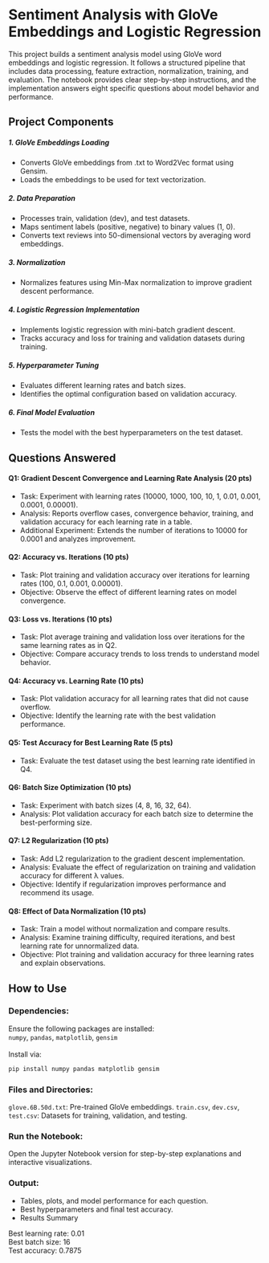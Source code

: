 # Sentiment Analysis with GloVe Embeddings and Logistic Regression

This project builds a sentiment analysis model using GloVe word embeddings and logistic regression. It follows a structured pipeline that includes data processing, feature extraction, normalization, training, and evaluation. The notebook provides clear step-by-step instructions, and the implementation answers eight specific questions about model behavior and performance.

## Project Components

##### 1. GloVe Embeddings Loading
- Converts GloVe embeddings from .txt to Word2Vec format using Gensim.
- Loads the embeddings to be used for text vectorization.
##### 2. Data Preparation
- Processes train, validation (dev), and test datasets.
- Maps sentiment labels (positive, negative) to binary values (1, 0).
- Converts text reviews into 50-dimensional vectors by averaging word embeddings.
##### 3. Normalization
- Normalizes features using Min-Max normalization to improve gradient descent performance.
##### 4. Logistic Regression Implementation
- Implements logistic regression with mini-batch gradient descent.
- Tracks accuracy and loss for training and validation datasets during training.
##### 5. Hyperparameter Tuning
- Evaluates different learning rates and batch sizes.
- Identifies the optimal configuration based on validation accuracy.
##### 6. Final Model Evaluation
- Tests the model with the best hyperparameters on the test dataset.


## Questions Answered

#### Q1: Gradient Descent Convergence and Learning Rate Analysis (20 pts)
- Task: Experiment with learning rates (10000, 1000, 100, 10, 1, 0.01, 0.001, 0.0001, 0.00001).
- Analysis: Reports overflow cases, convergence behavior, training, and validation accuracy for each learning rate in a table.
- Additional Experiment: Extends the number of iterations to 10000 for 0.0001 and analyzes improvement.
#### Q2: Accuracy vs. Iterations (10 pts)
- Task: Plot training and validation accuracy over iterations for learning rates (100, 0.1, 0.001, 0.00001).
- Objective: Observe the effect of different learning rates on model convergence.
#### Q3: Loss vs. Iterations (10 pts)
- Task: Plot average training and validation loss over iterations for the same learning rates as in Q2.
- Objective: Compare accuracy trends to loss trends to understand model behavior.
#### Q4: Accuracy vs. Learning Rate (10 pts)
- Task: Plot validation accuracy for all learning rates that did not cause overflow.
- Objective: Identify the learning rate with the best validation performance.
#### Q5: Test Accuracy for Best Learning Rate (5 pts)
- Task: Evaluate the test dataset using the best learning rate identified in Q4.
#### Q6: Batch Size Optimization (10 pts)
- Task: Experiment with batch sizes (4, 8, 16, 32, 64).
- Analysis: Plot validation accuracy for each batch size to determine the best-performing size.
#### Q7: L2 Regularization (10 pts)
- Task: Add L2 regularization to the gradient descent implementation.
- Analysis: Evaluate the effect of regularization on training and validation accuracy for different λ values.
- Objective: Identify if regularization improves performance and recommend its usage.
#### Q8: Effect of Data Normalization (10 pts)
- Task: Train a model without normalization and compare results.
- Analysis: Examine training difficulty, required iterations, and best learning rate for unnormalized data.
- Objective: Plot training and validation accuracy for three learning rates and explain observations.

## How to Use

### Dependencies:
Ensure the following packages are installed:
</br>`numpy`, `pandas`, `matplotlib`, `gensim`
</br></br>Install via:

```bash
pip install numpy pandas matplotlib gensim
```

### Files and Directories:
`glove.6B.50d.txt`: Pre-trained GloVe embeddings.
`train.csv`, `dev.csv`, `test.csv`: Datasets for training, validation, and testing.

### Run the Notebook:
Open the Jupyter Notebook version for step-by-step explanations and interactive visualizations.
### Output:
- Tables, plots, and model performance for each question.
- Best hyperparameters and final test accuracy.
- Results Summary


Best learning rate: 0.01
</br>Best batch size: 16
</br>Test accuracy: 0.7875
